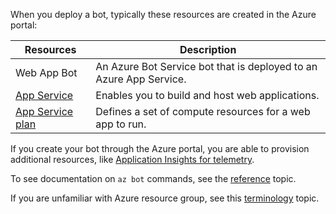 When you deploy a bot, typically these resources are created in the Azure portal:

| Resources      | Description |
|----------------|-------------|
| Web App Bot | An Azure Bot Service bot that is deployed to an Azure App Service.|
| [App Service](https://docs.microsoft.com/azure/app-service/)| Enables you to build and host web applications.|
| [App Service plan](https://docs.microsoft.com/azure/app-service/azure-web-sites-web-hosting-plans-in-depth-overview)| Defines a set of compute resources for a web app to run.|

If you create your bot through the Azure portal, you are able to provision additional resources, like [Application Insights for telemetry](~/v4sdk/bot-builder-telemetry.md).

To see documentation on `az bot` commands, see the [reference](https://docs.microsoft.com/cli/azure/bot?view=azure-cli-latest) topic.

If you are unfamiliar with Azure resource group, see this [terminology](https://docs.microsoft.com/azure/azure-resource-manager/resource-group-overview#terminology) topic.